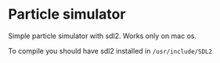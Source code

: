 # Particle simulator
Simple particle simulator with sdl2. Works only on mac os.

To compile you should have sdl2 installed in `/usr/include/SDL2`
